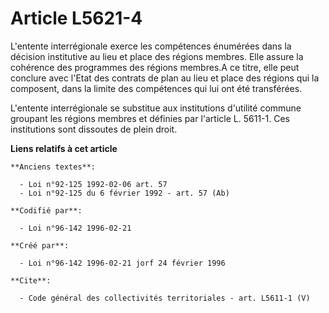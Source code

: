 # Article L5621-4

L'entente interrégionale exerce les compétences énumérées dans la décision institutive au lieu et place des régions membres.
Elle assure la cohérence des programmes des régions membres.A ce titre, elle peut conclure avec l'Etat des contrats de plan
au lieu et place des régions qui la composent, dans la limite des compétences qui lui ont été transférées.

L'entente interrégionale se substitue aux institutions d'utilité commune groupant les régions membres et définies par
l'article L. 5611-1. Ces institutions sont dissoutes de plein droit.

**Liens relatifs à cet article**

	**Anciens textes**:

	  - Loi n°92-125 1992-02-06 art. 57
	  - Loi n°92-125 du 6 février 1992 - art. 57 (Ab)

	**Codifié par**:

	  - Loi n°96-142 1996-02-21

	**Créé par**:

	  - Loi n°96-142 1996-02-21 jorf 24 février 1996

	**Cite**:

	  - Code général des collectivités territoriales - art. L5611-1 (V)
